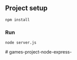 

## Project setup
```
npm install
```

### Run
```
node server.js
```
#   g a m e s - p r o j e c t - n o d e - e x p r e s s - 
 
 
